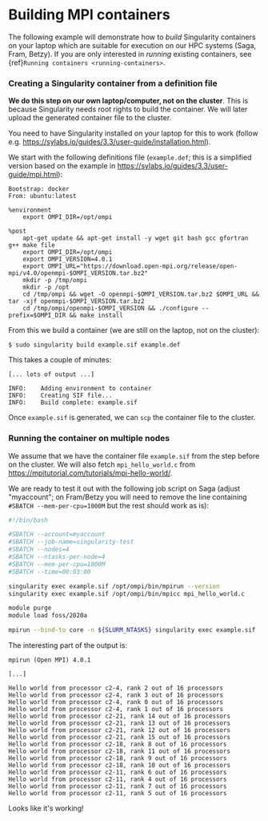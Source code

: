 # Building MPI containers

The following example will demonstrate how to _build_ Singularity containers on
your laptop which are suitable for execution on our HPC systems (Saga, Fram, Betzy).
If you are only interested in _running_ existing containers,
see {ref}`Running containers <running-containers>`.

### Creating a Singularity container from a definition file

**We do this step on our own laptop/computer, not on the cluster**.
This is because Singularity needs root rights to build the container.
We will later
upload the generated container file to the cluster.

You need to have Singularity installed on your laptop for this to work
(follow e.g. https://sylabs.io/guides/3.3/user-guide/installation.html).

We start with the following definitions file (`example.def`; this is a simplified
version based on the example in https://sylabs.io/guides/3.3/user-guide/mpi.html):
```
Bootstrap: docker
From: ubuntu:latest

%environment
    export OMPI_DIR=/opt/ompi

%post
    apt-get update && apt-get install -y wget git bash gcc gfortran g++ make file
    export OMPI_DIR=/opt/ompi
    export OMPI_VERSION=4.0.1
    export OMPI_URL="https://download.open-mpi.org/release/open-mpi/v4.0/openmpi-$OMPI_VERSION.tar.bz2"
    mkdir -p /tmp/ompi
    mkdir -p /opt
    cd /tmp/ompi && wget -O openmpi-$OMPI_VERSION.tar.bz2 $OMPI_URL && tar -xjf openmpi-$OMPI_VERSION.tar.bz2
    cd /tmp/ompi/openmpi-$OMPI_VERSION && ./configure --prefix=$OMPI_DIR && make install
```

From this we build a container (we are still on the laptop, not on the cluster):
```
$ sudo singularity build example.sif example.def
```

This takes a couple of minutes:
```
[... lots of output ...]

INFO:    Adding environment to container
INFO:    Creating SIF file...
INFO:    Build complete: example.sif
```

Once `example.sif` is generated, we can `scp`
the container file to the cluster.


### Running the container on multiple nodes

We assume that we have the container file `example.sif` from the step before on
the cluster.  We will also fetch `mpi_hello_world.c` from
https://mpitutorial.com/tutorials/mpi-hello-world/.

We are ready to test it out with the following job script on Saga (adjust
"myaccount"; on Fram/Betzy you will need to remove the line containing `#SBATCH
--mem-per-cpu=1000M` but the rest should work as is):
```bash
#!/bin/bash

#SBATCH --account=myaccount
#SBATCH --job-name=singularity-test
#SBATCH --nodes=4
#SBATCH --ntasks-per-node=4
#SBATCH --mem-per-cpu=1000M
#SBATCH --time=00:03:00

singularity exec example.sif /opt/ompi/bin/mpirun --version
singularity exec example.sif /opt/ompi/bin/mpicc mpi_hello_world.c

module purge
module load foss/2020a

mpirun --bind-to core -n ${SLURM_NTASKS} singularity exec example.sif ./a.out
```

The interesting part of the output is:
```
mpirun (Open MPI) 4.0.1

[...]

Hello world from processor c2-4, rank 2 out of 16 processors
Hello world from processor c2-4, rank 3 out of 16 processors
Hello world from processor c2-4, rank 0 out of 16 processors
Hello world from processor c2-4, rank 1 out of 16 processors
Hello world from processor c2-21, rank 14 out of 16 processors
Hello world from processor c2-21, rank 13 out of 16 processors
Hello world from processor c2-21, rank 12 out of 16 processors
Hello world from processor c2-21, rank 15 out of 16 processors
Hello world from processor c2-18, rank 8 out of 16 processors
Hello world from processor c2-18, rank 11 out of 16 processors
Hello world from processor c2-18, rank 9 out of 16 processors
Hello world from processor c2-18, rank 10 out of 16 processors
Hello world from processor c2-11, rank 6 out of 16 processors
Hello world from processor c2-11, rank 4 out of 16 processors
Hello world from processor c2-11, rank 7 out of 16 processors
Hello world from processor c2-11, rank 5 out of 16 processors
```

Looks like it's working!
